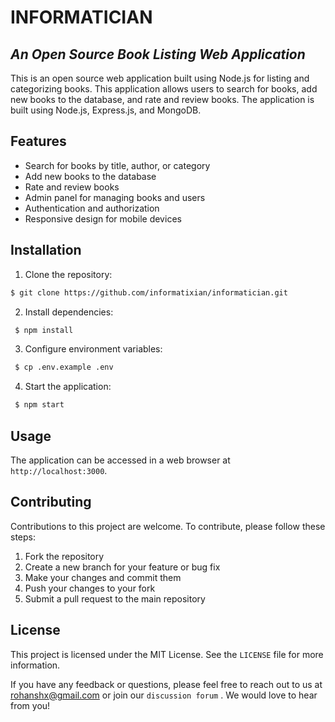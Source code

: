 # INFORMATICIAN 
## _An Open Source Book Listing Web Application_

This is an open source web application built using Node.js for listing and categorizing books. This application allows users to search for books, add new books to the database, and rate and review books. The application is built using Node.js, Express.js, and MongoDB.

## Features

- Search for books by title, author, or category
- Add new books to the database
- Rate and review books
- Admin panel for managing books and users
- Authentication and authorization
- Responsive design for mobile devices

## Installation

1. Clone the repository:
 ```sh
 $ git clone https://github.com/informatixian/informatician.git
 ```

2. Install dependencies:
```sh
 $ npm install
```

3. Configure environment variables:
```sh
 $ cp .env.example .env
```

4. Start the application:
```sh
 $ npm start
```


## Usage

The application can be accessed in a web browser at `http://localhost:3000`.

## Contributing

Contributions to this project are welcome. To contribute, please follow these steps:

1. Fork the repository
2. Create a new branch for your feature or bug fix
3. Make your changes and commit them
4. Push your changes to your fork
5. Submit a pull request to the main repository

## License

This project is licensed under the MIT License. See the `LICENSE` file for more information.

If you have any feedback or questions, please feel free to reach out to us at rohanshx@gmail.com or join our `discussion forum` . We would love to hear from you!